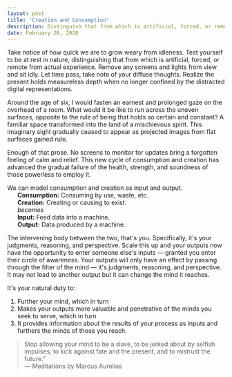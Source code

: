 ```yaml
---
layout: post
title: 'Creation and Consumption'
description: Distinguish that from which is artificial, forced, or remote from actual experience.
date: February 26, 2020
---
```



Take notice of how quick we are to grow weary from idleness. Test yourself to be at rest in nature, distinguishing that from which is artificial, forced, or remote from actual experience. Remove any screens and lights from view and sit idly. Let time pass, take note of your diffuse thoughts. Realize the present holds measureless depth when no longer confined by the distracted digital representations.

Around the age of six, I would fasten an earnest and prolonged gaze on the overhead of a room. What would it be like to run across the uneven surfaces, opposite to the rule of being that holds so certain and constant? A familiar space transformed into the land of a mischievous spirit. This imaginary sight gradually ceased to appear as projected images from flat surfaces gained rule.

Enough of that prose. No screens to monitor for updates bring a forgotten feeling of calm and relief. This new cycle of consumption and creation has advanced the gradual failure of the health, strength, and soundness of those powerless to employ it.

We can model consumption and creation as input and output.  
&nbsp;&nbsp;&nbsp;&nbsp;&nbsp;&nbsp;<b>Consumption:</b> Consuming by use, waste, etc.  
&nbsp;&nbsp;&nbsp;&nbsp;&nbsp;&nbsp;<b>Creation:</b> Creating or causing to exist.  
&nbsp;&nbsp;&nbsp;&nbsp;&nbsp;&nbsp;<i>becomes</i>  
&nbsp;&nbsp;&nbsp;&nbsp;&nbsp;&nbsp;<b>Input:</b> Feed data into a machine.  
&nbsp;&nbsp;&nbsp;&nbsp;&nbsp;&nbsp;<b>Output:</b> Data produced by a machine.

The intervening body between the two, that's you. Specifically, it's your judgments, reasoning, and perspective. Scale this up and your outputs now have the opportunity to enter someone else's inputs — granted you enter their circle of awareness. Your outputs will only have an effect by passing through the filter of the mind — it's judgments, reasoning, and perspective. It may not lead to another output but it can change the mind it reaches.

It's your natural duty to:
1. Further your mind, which in turn
2. Makes your outputs more valuable and penetrative of the minds you seek to serve, which in turn
3. It provides information about the results of your process as inputs and furthers the minds of those you reach.

> Stop allowing your mind to be a slave, to be jerked about by selfish impulses, to kick against fate and the present, and to mistrust the future.”<br>
— Meditations by Marcus Aurelius